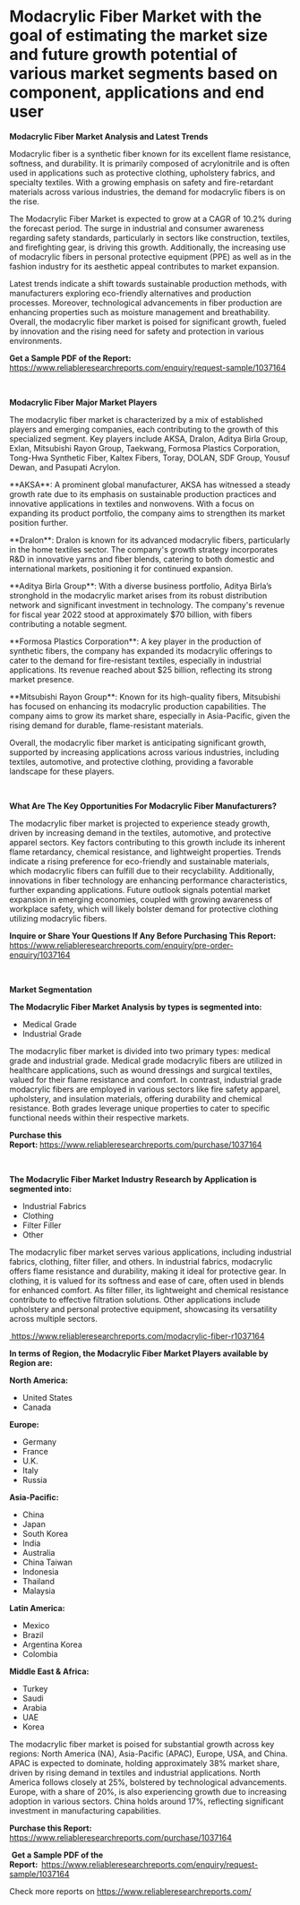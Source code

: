 <p><h1>Modacrylic Fiber Market with the goal of estimating the market size and future growth potential of various market segments based on component, applications and end user</h1></p><p><strong>Modacrylic Fiber Market Analysis and Latest Trends</strong></p>
<p><p>Modacrylic fiber is a synthetic fiber known for its excellent flame resistance, softness, and durability. It is primarily composed of acrylonitrile and is often used in applications such as protective clothing, upholstery fabrics, and specialty textiles. With a growing emphasis on safety and fire-retardant materials across various industries, the demand for modacrylic fibers is on the rise.</p><p>The Modacrylic Fiber Market is expected to grow at a CAGR of 10.2% during the forecast period. The surge in industrial and consumer awareness regarding safety standards, particularly in sectors like construction, textiles, and firefighting gear, is driving this growth. Additionally, the increasing use of modacrylic fibers in personal protective equipment (PPE) as well as in the fashion industry for its aesthetic appeal contributes to market expansion. </p><p>Latest trends indicate a shift towards sustainable production methods, with manufacturers exploring eco-friendly alternatives and production processes. Moreover, technological advancements in fiber production are enhancing properties such as moisture management and breathability. Overall, the modacrylic fiber market is poised for significant growth, fueled by innovation and the rising need for safety and protection in various environments.</p></p>
<p><strong>Get a Sample PDF of the Report:&nbsp;</strong> <a href="https://www.reliableresearchreports.com/enquiry/request-sample/1037164?utm_campaign=3027&utm_medium=2&utm_source=Github&utm_content=ia&utm_term=02042025&utm_id=modacrylic-fiber">https://www.reliableresearchreports.com/enquiry/request-sample/1037164</a></p>
<p>&nbsp;</p>
<p><strong>Modacrylic Fiber Major Market Players</strong></p>
<p><p>The modacrylic fiber market is characterized by a mix of established players and emerging companies, each contributing to the growth of this specialized segment. Key players include AKSA, Dralon, Aditya Birla Group, Exlan, Mitsubishi Rayon Group, Taekwang, Formosa Plastics Corporation, Tong-Hwa Synthetic Fiber, Kaltex Fibers, Toray, DOLAN, SDF Group, Yousuf Dewan, and Pasupati Acrylon.</p><p>**AKSA**: A prominent global manufacturer, AKSA has witnessed a steady growth rate due to its emphasis on sustainable production practices and innovative applications in textiles and nonwovens. With a focus on expanding its product portfolio, the company aims to strengthen its market position further.</p><p>**Dralon**: Dralon is known for its advanced modacrylic fibers, particularly in the home textiles sector. The company's growth strategy incorporates R&D in innovative yarns and fiber blends, catering to both domestic and international markets, positioning it for continued expansion.</p><p>**Aditya Birla Group**: With a diverse business portfolio, Aditya Birla’s stronghold in the modacrylic market arises from its robust distribution network and significant investment in technology. The company's revenue for fiscal year 2022 stood at approximately $70 billion, with fibers contributing a notable segment.</p><p>**Formosa Plastics Corporation**: A key player in the production of synthetic fibers, the company has expanded its modacrylic offerings to cater to the demand for fire-resistant textiles, especially in industrial applications. Its revenue reached about $25 billion, reflecting its strong market presence.</p><p>**Mitsubishi Rayon Group**: Known for its high-quality fibers, Mitsubishi has focused on enhancing its modacrylic production capabilities. The company aims to grow its market share, especially in Asia-Pacific, given the rising demand for durable, flame-resistant materials.</p><p>Overall, the modacrylic fiber market is anticipating significant growth, supported by increasing applications across various industries, including textiles, automotive, and protective clothing, providing a favorable landscape for these players.</p></p>
<p>&nbsp;</p>
<p><strong>What Are The Key Opportunities For Modacrylic Fiber Manufacturers?</strong></p>
<p><p>The modacrylic fiber market is projected to experience steady growth, driven by increasing demand in the textiles, automotive, and protective apparel sectors. Key factors contributing to this growth include its inherent flame retardancy, chemical resistance, and lightweight properties. Trends indicate a rising preference for eco-friendly and sustainable materials, which modacrylic fibers can fulfill due to their recyclability. Additionally, innovations in fiber technology are enhancing performance characteristics, further expanding applications. Future outlook signals potential market expansion in emerging economies, coupled with growing awareness of workplace safety, which will likely bolster demand for protective clothing utilizing modacrylic fibers.</p></p>
<p><strong>Inquire or Share Your Questions If Any Before Purchasing This Report:</strong> <a href="https://www.reliableresearchreports.com/enquiry/pre-order-enquiry/1037164?utm_campaign=3027&utm_medium=2&utm_source=Github&utm_content=ia&utm_term=02042025&utm_id=modacrylic-fiber">https://www.reliableresearchreports.com/enquiry/pre-order-enquiry/1037164</a></p>
<p>&nbsp;</p>
<p><strong>Market Segmentation</strong></p>
<p><strong>The Modacrylic Fiber Market Analysis by types is segmented into:</strong></p>
<p><ul><li>Medical Grade</li><li>Industrial Grade</li></ul></p>
<p><p>The modacrylic fiber market is divided into two primary types: medical grade and industrial grade. Medical grade modacrylic fibers are utilized in healthcare applications, such as wound dressings and surgical textiles, valued for their flame resistance and comfort. In contrast, industrial grade modacrylic fibers are employed in various sectors like fire safety apparel, upholstery, and insulation materials, offering durability and chemical resistance. Both grades leverage unique properties to cater to specific functional needs within their respective markets.</p></p>
<p><strong>Purchase this Report:&nbsp;</strong><a href="https://www.reliableresearchreports.com/purchase/1037164?utm_campaign=3027&utm_medium=2&utm_source=Github&utm_content=ia&utm_term=02042025&utm_id=modacrylic-fiber">https://www.reliableresearchreports.com/purchase/1037164</a></p>
<p>&nbsp;</p>
<p><strong>The Modacrylic Fiber Market Industry Research by Application is segmented into:</strong></p>
<p><ul><li>Industrial Fabrics</li><li>Clothing</li><li>Filter Filler</li><li>Other</li></ul></p>
<p><p>The modacrylic fiber market serves various applications, including industrial fabrics, clothing, filter filler, and others. In industrial fabrics, modacrylic offers flame resistance and durability, making it ideal for protective gear. In clothing, it is valued for its softness and ease of care, often used in blends for enhanced comfort. As filter filler, its lightweight and chemical resistance contribute to effective filtration solutions. Other applications include upholstery and personal protective equipment, showcasing its versatility across multiple sectors.</p></p>
<p><a href="https://www.reliableresearchreports.com/modacrylic-fiber-r1037164?utm_campaign=3027&utm_medium=2&utm_source=Github&utm_content=ia&utm_term=02042025&utm_id=modacrylic-fiber">&nbsp;https://www.reliableresearchreports.com/modacrylic-fiber-r1037164</a></p>
<p><strong>In terms of Region, the Modacrylic Fiber Market Players available by Region are:</strong></p>
<p>
    <p> <strong> North America: </strong>
        <ul>
            <li>United States</li>
            <li>Canada</li>
        </ul>
        </p> 
    <p> <strong> Europe: </strong>
        <ul>
            <li>Germany</li>
            <li>France</li>
            <li>U.K.</li>
            <li>Italy</li>
            <li>Russia</li>
        </ul>
        </p> 
    <p> <strong> Asia-Pacific: </strong>
        <ul>
            <li>China</li>
            <li>Japan</li>
            <li>South Korea</li>
            <li>India</li>
            <li>Australia</li>
            <li>China Taiwan</li>
            <li>Indonesia</li>
            <li>Thailand</li>
            <li>Malaysia</li>
        </ul>
        </p> 
    <p> <strong> Latin America: </strong>
        <ul>
            <li>Mexico</li>
            <li>Brazil</li>
            <li>Argentina Korea</li>
            <li>Colombia</li>
        </ul>
        </p> 
    <p> <strong> Middle East & Africa: </strong>
        <ul>
            <li>Turkey</li>
            <li>Saudi</li>
            <li>Arabia</li>
            <li>UAE</li>
            <li>Korea</li>
        </ul>
    </p>
    </p>
<p><p>The modacrylic fiber market is poised for substantial growth across key regions: North America (NA), Asia-Pacific (APAC), Europe, USA, and China. APAC is expected to dominate, holding approximately 38% market share, driven by rising demand in textiles and industrial applications. North America follows closely at 25%, bolstered by technological advancements. Europe, with a share of 20%, is also experiencing growth due to increasing adoption in various sectors. China holds around 17%, reflecting significant investment in manufacturing capabilities.</p></p>
<p><strong>Purchase this Report: </strong><a href="https://www.reliableresearchreports.com/purchase/1037164?utm_campaign=3027&utm_medium=2&utm_source=Github&utm_content=ia&utm_term=02042025&utm_id=modacrylic-fiber">https://www.reliableresearchreports.com/purchase/1037164</a></p>
<p>&nbsp;<strong>Get a Sample PDF of the Report:&nbsp;&nbsp;</strong><a href="https://www.reliableresearchreports.com/enquiry/request-sample/1037164?utm_campaign=3027&utm_medium=2&utm_source=Github&utm_content=ia&utm_term=02042025&utm_id=modacrylic-fiber">https://www.reliableresearchreports.com/enquiry/request-sample/1037164</a></p>
<p><strong></strong></p>
<p>Check more reports on <a href="https://www.reliableresearchreports.com/?utm_campaign=3027&utm_medium=2&utm_source=Github&utm_content=ia&utm_term=02042025&utm_id=modacrylic-fiber">https://www.reliableresearchreports.com/</a></p>